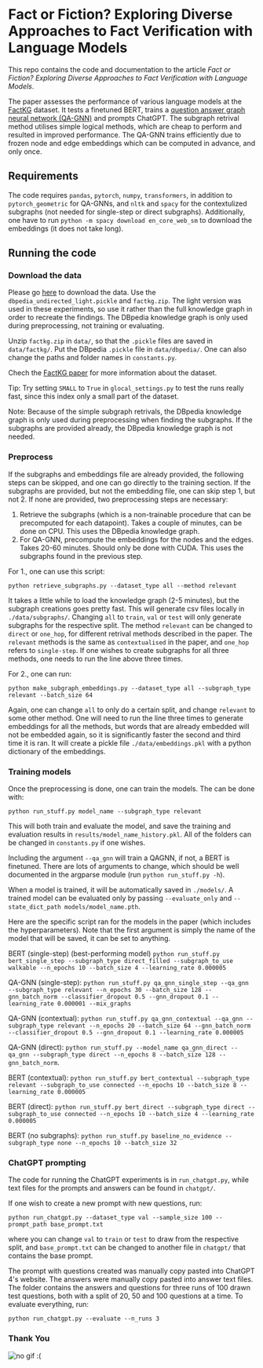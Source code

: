 # Fact or Fiction? Exploring Diverse Approaches to Fact Verification with Language Models

This repo contains the code and documentation to the article *Fact or Fiction? Exploring Diverse Approaches to Fact Verification with
Language Models*.

The paper assesses the performance of various language models at the [FactKG](https://arxiv.org/pdf/2104.06378) dataset. It tests a finetuned BERT, trains a [question answer graph neural network (QA-GNN)](https://arxiv.org/pdf/2104.06378) and prompts ChatGPT. The subgraph retrival method utilises simple logical methods, which are cheap to perform and resulted in improved performance. The QA-GNN trains efficiently due to frozen node and edge embeddings which can be computed in advance, and only once.

## Requirements

The code requires `pandas`, `pytorch`, `numpy`, `transformers`, in addition to `pytorch_geometric` for QA-GNNs, and `nltk` and `spacy` for the contextulized subgraphs (not needed for single-step or direct subgraphs). Additionally, one have to run `python -m spacy download en_core_web_sm` to download the embeddings (it does not take long).

## Running the code

### Download the data

Please go [here](https://drive.google.com/drive/folders/1q0_MqBeGAp5_cBJCBf_1alYaYm14OeTk) to download the data. Use the `dbpedia_undirected_light.pickle` and `factkg.zip`. The light version was used in these experiments, so use it rather than the full knowledge graph in order to recreate the findings. The DBpedia knowledge graph is only used during preprocessing, not training or evaluating.

Unzip `factkg.zip` in `data/`, so that the `.pickle` files are saved in `data/factkg/`. Put the DBpedia `.pickle` file in `data/dbpedia/`. One can also change the paths and folder names in `constants.py`.

Chech the [FactKG paper](https://arxiv.org/pdf/2104.06378) for more information about the dataset.

Tip: Try setting `SMALL` to `True` in `glocal_settings.py` to test the runs really fast, since this index only a small part of the dataset.

Note: Because of the simple subgraph retrivals, the DBpedia knowledge graph is only used during preprocessing when finding the subgraphs. If the subgraphs are provided already, the DBpedia knowledge graph is not needed.

### Preprocess

If the subgraphs and embeddings file are already provided, the following steps can be skipped, and one can go directly to the training section. If the subgraphs are provided, but not the embedding file, one can skip step 1, but not 2. If none are provided, two preprocessing steps are necessary:

1. Retrieve the subgraphs (which is a non-trainable procedure that can be precomputed for each datapoint). Takes a couple of minutes, can be done on CPU. This uses the DBpedia knowledge graph.
2. For QA-GNN, precompute the embeddings for the nodes and the edges. Takes 20-60 minutes. Should only be done with CUDA. This uses the subgraphs found in the previous step.

For 1., one can use this script:

```cli
python retrieve_subgraphs.py --dataset_type all --method relevant
```

It takes a little while to load the knowledge graph (2-5 minutes), but the subgraph creations goes pretty fast. This will generate csv files locally in `./data/subgraphs/`. Changing `all` to `train`, `val` or `test` will only generate subgraphs for the respective split. The method `relevant` can be changed to `direct` or `one_hop`, for different retrival methods described in the paper. The `relevant` methods is the same as `contextualised` in the paper, and `one_hop` refers to `single-step`. If one wishes to create subgraphs for all three methods, one needs to run the line above three times.

For 2., one can run:

```cli
python make_subgraph_embeddings.py --dataset_type all --subgraph_type relevant --batch_size 64
```

Again, one can change `all` to only do a certain split, and change `relevant` to some other method. One will need to run the line three times to generate embeddings for all the methods, but words that are already embedded will not be embedded again, so it is significantly faster the second and third time it is ran. It will create a pickle file `./data/embeddings.pkl` with a python dictionary of the embeddings.

### Training models

Once the preprocessing is done, one can train the models. The can be done with:

```cli
python run_stuff.py model_name --subgraph_type relevant
```

This will both train and evaluate the model, and save the training and evaluation results in `results/model_name_history.pkl`. All of the folders can be changed in `constants.py` if one wishes.

Including the argument ``--qa_gnn`` will train a QAGNN, if not, a BERT is finetuned. There are lots of arguments to change, which should be well documented in the argparse module (run `python run_stuff.py -h`).

When a model is trained, it will be automatically saved in `./models/`. A trained model can be evaluated only by passing `--evaluate_only` and `--state_dict_path models/model_name.pth`.

Here are the specific script ran for the models in the paper (which includes the hyperparameters). Note that the first argument is simply the name of the model that will be saved, it can be set to anything.

BERT (single-step) (best-performing model) `python run_stuff.py bert_single_step --subgraph_type direct_filled --subgraph_to_use walkable --n_epochs 10 --batch_size 4 --learning_rate 0.000005`

QA-GNN (single-step): `python run_stuff.py qa_gnn_single_step --qa_gnn --subgraph_type relevant --n_epochs 30 --batch_size 128 --gnn_batch_norm --classifier_dropout 0.5 --gnn_dropout 0.1 --learning_rate 0.000001 --mix_graphs`

QA-GNN (contextual): `python run_stuff.py qa_gnn_contextual --qa_gnn --subgraph_type relevant --n_epochs 20 --batch_size 64 --gnn_batch_norm --classifier_dropout 0.5 --gnn_dropout 0.1 --learning_rate 0.000005`

QA-GNN (direct): `python run_stuff.py --model_name qa_gnn_direct --qa_gnn --subgraph_type direct --n_epochs 8 --batch_size 128 --gnn_batch_norm`.

BERT (contextual): `python run_stuff.py bert_contextual --subgraph_type relevant --subgraph_to_use connected --n_epochs 10 --batch_size 8 --learning_rate 0.000005`

BERT (direct): `python run_stuff.py bert_direct --subgraph_type direct --subgraph_to_use connected --n_epochs 10 --batch_size 4 --learning_rate 0.000005`

BERT (no subgraphs): `python run_stuff.py baseline_no_evidence --subgraph_type none --n_epochs 10 --batch_size 32`

### ChatGPT prompting

The code for running the ChatGPT experiments is in `run_chatgpt.py`, while text files for the prompts and answers can be found in `chatgpt/`.

If one wish to create a new prompt with new questions, run:

```cli
python run_chatgpt.py --dataset_type val --sample_size 100 --prompt_path base_prompt.txt
```

where you can change `val` to `train` or `test` to draw from the respective split, and `base_prompt.txt` can be changed to another file in `chatgpt/` that contains the base prompt.

The prompt with questions created was manually copy pasted into ChatGPT 4's website. The answers were manually copy pasted into answer text files. The folder contains the answers and questions for three runs of 100 drawn test questions, both with a split of 20, 50 and 100 questions at a time. To evaluate everything, run:

```cli
python run_chatgpt.py --evaluate --n_runs 3
```

### Thank You

![no gif :(](https://media.giphy.com/media/v1.Y2lkPTc5MGI3NjExNHdlZzhnOXJtaGp1ZG1vOHpudWtkaTExdTM3Ync5OHYxNmw5dGg0diZlcD12MV9pbnRlcm5hbF9naWZfYnlfaWQmY3Q9Zw/mcsPU3SkKrYDdW3aAU/giphy.gif)
